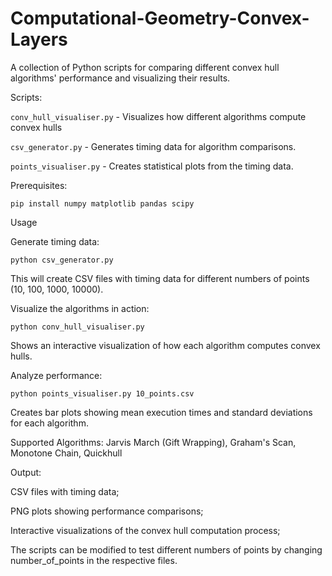 # Computational-Geometry-Convex-Layers

A collection of Python scripts for comparing different convex hull algorithms' performance and visualizing their results.

Scripts:

```conv_hull_visualiser.py``` - Visualizes how different algorithms compute convex hulls

```csv_generator.py``` - Generates timing data for algorithm comparisons.

```points_visualiser.py``` - Creates statistical plots from the timing data.

Prerequisites:

```pip install numpy matplotlib pandas scipy```

Usage

Generate timing data:


```python csv_generator.py```

This will create CSV files with timing data for different numbers of points (10, 100, 1000, 10000).


Visualize the algorithms in action:

```python conv_hull_visualiser.py```

Shows an interactive visualization of how each algorithm computes convex hulls.

Analyze performance:

```python points_visualiser.py 10_points.csv```

Creates bar plots showing mean execution times and standard deviations for each algorithm.


Supported Algorithms: Jarvis March (Gift Wrapping), Graham's Scan, Monotone Chain, Quickhull

Output:

CSV files with timing data;

PNG plots showing performance comparisons;

Interactive visualizations of the convex hull computation process;

The scripts can be modified to test different numbers of points by changing number_of_points in the respective files.
